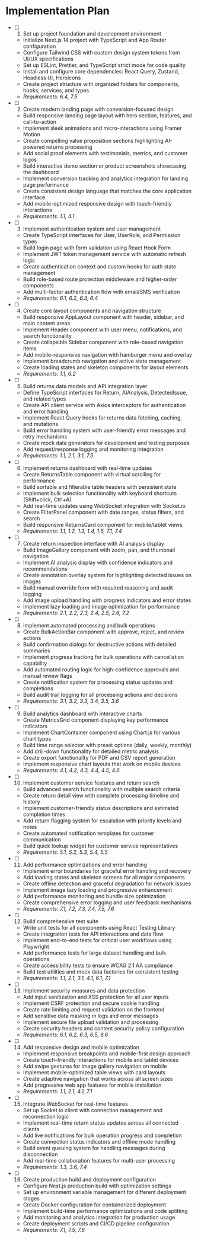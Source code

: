 # Implementation Plan

- [ ] 1. Set up project foundation and development environment
  - Initialize Next.js 14 project with TypeScript and App Router configuration
  - Configure Tailwind CSS with custom design system tokens from UI/UX specifications
  - Set up ESLint, Prettier, and TypeScript strict mode for code quality
  - Install and configure core dependencies: React Query, Zustand, Headless UI, Heroicons
  - Create project structure with organized folders for components, hooks, services, and types
  - _Requirements: 6.4, 7.5_

- [ ] 2. Create modern landing page with conversion-focused design
  - Build responsive landing page layout with hero section, features, and call-to-action
  - Implement sleek animations and micro-interactions using Framer Motion
  - Create compelling value proposition sections highlighting AI-powered returns processing
  - Add social proof elements with testimonials, metrics, and customer logos
  - Build interactive demo section or product screenshots showcasing the dashboard
  - Implement conversion tracking and analytics integration for landing page performance
  - Create consistent design language that matches the core application interface
  - Add mobile-optimized responsive design with touch-friendly interactions
  - _Requirements: 1.1, 4.1_

- [ ] 3. Implement authentication system and user management
  - Create TypeScript interfaces for User, UserRole, and Permission types
  - Build login page with form validation using React Hook Form
  - Implement JWT token management service with automatic refresh logic
  - Create authentication context and custom hooks for auth state management
  - Build role-based route protection middleware and higher-order components
  - Add multi-factor authentication flow with email/SMS verification
  - _Requirements: 6.1, 6.2, 6.3, 6.4_

- [ ] 4. Create core layout components and navigation structure
  - Build responsive AppLayout component with header, sidebar, and main content areas
  - Implement Header component with user menu, notifications, and search functionality
  - Create collapsible Sidebar component with role-based navigation items
  - Add mobile-responsive navigation with hamburger menu and overlay
  - Implement breadcrumb navigation and active state management
  - Create loading states and skeleton components for layout elements
  - _Requirements: 1.1, 6.2_

- [ ] 5. Build returns data models and API integration layer
  - Define TypeScript interfaces for Return, AIAnalysis, DetectedIssue, and related types
  - Create API client service with Axios interceptors for authentication and error handling
  - Implement React Query hooks for returns data fetching, caching, and mutations
  - Build error handling system with user-friendly error messages and retry mechanisms
  - Create mock data generators for development and testing purposes
  - Add request/response logging and monitoring integration
  - _Requirements: 1.1, 2.1, 3.1, 7.5_

- [ ] 6. Implement returns dashboard with real-time updates
  - Create ReturnsTable component with virtual scrolling for performance
  - Build sortable and filterable table headers with persistent state
  - Implement bulk selection functionality with keyboard shortcuts (Shift+click, Ctrl+A)
  - Add real-time updates using WebSocket integration with Socket.io
  - Create FilterPanel component with date ranges, status filters, and search
  - Build responsive ReturnsCard component for mobile/tablet views
  - _Requirements: 1.1, 1.2, 1.3, 1.4, 1.5, 7.1, 7.4_

- [ ] 7. Create return inspection interface with AI analysis display
  - Build ImageGallery component with zoom, pan, and thumbnail navigation
  - Implement AI analysis display with confidence indicators and recommendations
  - Create annotation overlay system for highlighting detected issues on images
  - Build manual override form with required reasoning and audit logging
  - Add image upload handling with progress indicators and error states
  - Implement lazy loading and image optimization for performance
  - _Requirements: 2.1, 2.2, 2.3, 2.4, 2.5, 2.6, 7.2_

- [ ] 8. Implement automated processing and bulk operations
  - Create BulkActionBar component with approve, reject, and review actions
  - Build confirmation dialogs for destructive actions with detailed summaries
  - Implement progress tracking for bulk operations with cancellation capability
  - Add automated routing logic for high-confidence approvals and manual review flags
  - Create notification system for processing status updates and completions
  - Build audit trail logging for all processing actions and decisions
  - _Requirements: 3.1, 3.2, 3.3, 3.4, 3.5, 3.6_

- [ ] 9. Build analytics dashboard with interactive charts
  - Create MetricsGrid component displaying key performance indicators
  - Implement ChartContainer component using Chart.js for various chart types
  - Build time range selector with preset options (daily, weekly, monthly)
  - Add drill-down functionality for detailed metric analysis
  - Create export functionality for PDF and CSV report generation
  - Implement responsive chart layouts that work on mobile devices
  - _Requirements: 4.1, 4.2, 4.3, 4.4, 4.5, 4.6_

- [ ] 10. Implement customer service features and return search
  - Build advanced search functionality with multiple search criteria
  - Create return detail view with complete processing timeline and history
  - Implement customer-friendly status descriptions and estimated completion times
  - Add return flagging system for escalation with priority levels and notes
  - Create automated notification templates for customer communication
  - Build quick lookup widget for customer service representatives
  - _Requirements: 5.1, 5.2, 5.3, 5.4, 5.5_

- [ ] 11. Add performance optimizations and error handling
  - Implement error boundaries for graceful error handling and recovery
  - Add loading states and skeleton screens for all major components
  - Create offline detection and graceful degradation for network issues
  - Implement image lazy loading and progressive enhancement
  - Add performance monitoring and bundle size optimization
  - Create comprehensive error logging and user feedback mechanisms
  - _Requirements: 7.1, 7.2, 7.3, 7.4, 7.5, 7.6_

- [ ] 12. Build comprehensive test suite
  - Write unit tests for all components using React Testing Library
  - Create integration tests for API interactions and data flow
  - Implement end-to-end tests for critical user workflows using Playwright
  - Add performance tests for large dataset handling and bulk operations
  - Create accessibility tests to ensure WCAG 2.1 AA compliance
  - Build test utilities and mock data factories for consistent testing
  - _Requirements: 1.1, 2.1, 3.1, 4.1, 6.1, 7.1_

- [ ] 13. Implement security measures and data protection
  - Add input sanitization and XSS protection for all user inputs
  - Implement CSRF protection and secure cookie handling
  - Create rate limiting and request validation on the frontend
  - Add sensitive data masking in logs and error messages
  - Implement secure file upload validation and processing
  - Create security headers and content security policy configuration
  - _Requirements: 6.1, 6.2, 6.3, 6.5, 6.6_

- [ ] 14. Add responsive design and mobile optimization
  - Implement responsive breakpoints and mobile-first design approach
  - Create touch-friendly interactions for mobile and tablet devices
  - Add swipe gestures for image gallery navigation on mobile
  - Implement mobile-optimized table views with card layouts
  - Create adaptive navigation that works across all screen sizes
  - Add progressive web app features for mobile installation
  - _Requirements: 1.1, 2.1, 4.1, 7.1_

- [ ] 15. Integrate WebSocket for real-time features
  - Set up Socket.io client with connection management and reconnection logic
  - Implement real-time return status updates across all connected clients
  - Add live notifications for bulk operation progress and completion
  - Create connection status indicators and offline mode handling
  - Build event queuing system for handling messages during disconnection
  - Add real-time collaboration features for multi-user processing
  - _Requirements: 1.3, 3.6, 7.4_

- [ ] 16. Create production build and deployment configuration
  - Configure Next.js production build with optimization settings
  - Set up environment variable management for different deployment stages
  - Create Docker configuration for containerized deployment
  - Implement build-time performance optimizations and code splitting
  - Add monitoring and analytics integration for production usage
  - Create deployment scripts and CI/CD pipeline configuration
  - _Requirements: 7.1, 7.5, 7.6_